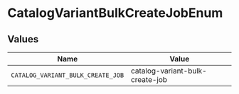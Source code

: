 # CatalogVariantBulkCreateJobEnum


## Values

| Name                              | Value                             |
| --------------------------------- | --------------------------------- |
| `CATALOG_VARIANT_BULK_CREATE_JOB` | catalog-variant-bulk-create-job   |
